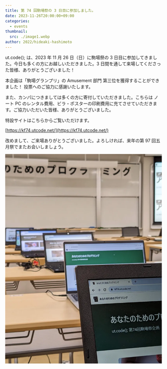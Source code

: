 ```yaml
---
title: 第 74 回駒場祭の 3 日目に参加しました。
date: 2023-11-26T20:00:00+09:00
categories:
  - events
thumbnail:
  src: ./image1.webp
author: 2022/hideaki-hashimoto
---
```


ut.code(); は、2023 年 11 月 26 日（日）に駒場祭の 3 日目に参加してきました。今日も多くの方にお越しいただきました。3 日間を通して来場してくださった皆様、ありがとうございました！

本企画は「駒場グランプリ」の Amusement 部門 第三位を獲得することができました！ 投票へのご協力に感謝いたします。

また、カンパにつきましては多くの方に寄付していただきました。こちらは ノート PC のレンタル費用、ビラ・ポスターの印刷費用に充てさせていただきます。ご協力いただいた皆様、ありがとうございました。

特設サイトはこちらからご覧いただけます。

[https://kf74.utcode.net/](https://kf74.utcode.net/)

改めまして、ご来場ありがとうございました。よろしければ、来年の第 97 回五月祭でまたお会いしましょう。

![並ぶパソコンの様子](./image2.webp)
